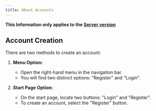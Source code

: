 ```yaml
---
title: About Accounts
---
```


**This Information only applies to the [Server version](https://golf.moinjulian.com)**

## Account Creation

There are two methods to create an account:

1. **Menu Option:**

   - Open the right-hand menu in the navigation bar.
   - You will find two distinct options: "Register" and "Login".

2. **Start Page Option:**
   - On the start page, locate two buttons: "Login" and "Register".
   - To create an account, select the "Register" button.
